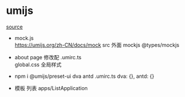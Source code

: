# umijs 
[source](https://umijs.org/zh-CN/docs/mock)

- mock.js    
  https://umijs.org/zh-CN/docs/mock
  src 外面
  mockjs @types/mockjs

- about page 
  修改配 .umirc.ts  
  global.css  全局样式

- npm i @umijs/preset-ui
  dva  antd
  .umirc.ts
  dva: {},
  antd: {}

- 模板
  列表
  apps/ListApplication
